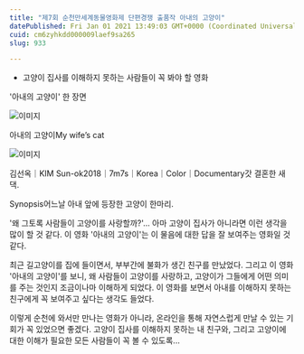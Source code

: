 ```yaml
---
title: "제7회 순천만세계동물영화제 단편경쟁 출품작 아내의 고양이"
datePublished: Fri Jan 01 2021 13:49:03 GMT+0000 (Coordinated Universal Time)
cuid: cm6zyhkdd000009laef9sa265
slug: 933

---
```



- 고양이 집사를 이해하지 못하는 사람들이 꼭 봐야 할 영화

'아내의 고양이' 한 장면

![이미지](https://cdn.hashnode.com/res/hashnode/image/upload/v1739246543161/b2811b74-ffae-49f7-9a1d-7c2b00de8105.jpeg)

아내의 고양이My wife’s cat

![이미지](https://cdn.hashnode.com/res/hashnode/image/upload/v1739246545180/e55f6a6b-a3dd-4e86-88d6-f4960b926591.jpeg)

김선옥｜KIM Sun-ok2018｜7m7s｜Korea｜Color｜Documentary갓 결혼한 새댁.

Synopsis어느날 아내 앞에 등장한 고양이 한마리.

'왜 그토록 사람들이 고양이를 사랑할까?'... 아마 고양이 집사가 아니라면 이런 생각을 많이 할 것 같다. 이 영화 '아내의 고양이'는 이 물음에 대한 답을 잘 보여주는 영화일 것 같다.

최근 길고양이를 집에 들이면서, 부부간에 불화가 생긴 친구를 만났었다. 그리고 이 영화 '아내의 고양이'를 보니, 왜 사람들이 고양이를 사랑하고, 고양이가 그들에게 어떤 의미를 주는 것인지 조금이나마 이해하게 되었다. 이 영화를 보면서 아내를 이해하지 못하는 친구에게 꼭 보여주고 싶다는 생각도 들었다.

이렇게 순천에 와서만 만나는 영화가 아니라, 온라인을 통해 자연스럽게 만날 수 있는 기회가 꼭 있었으면 좋겠다. 고양이 집사를 이해하지 못하는 내 친구와, 그리고 고양이에 대한 이해가 필요한 모든 사람들이 꼭 볼 수 있도록...